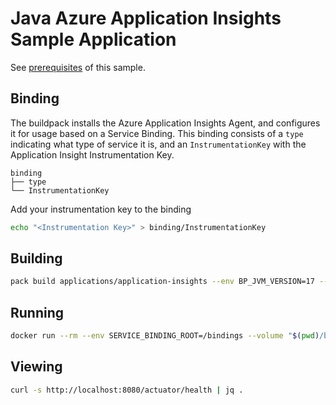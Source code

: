 # Java Azure Application Insights Sample Application

See [prerequisites](https://paketo.io/docs/howto/java/#prerequisites) of this sample.

## Binding

The buildpack installs the Azure Application Insights Agent, and configures it for usage based on a Service Binding.  This binding consists of a `type` indicating what type of service it is, and an `InstrumentationKey` with the Application Insight Instrumentation Key.

```plain
binding
├── type
└── InstrumentationKey
```

Add your instrumentation key to the binding

```bash
echo "<Instrumentation Key>" > binding/InstrumentationKey
```

## Building

```bash
pack build applications/application-insights --env BP_JVM_VERSION=17 --volume "$(pwd)/binding:/platform/bindings/application-insights"
```

## Running

```bash
docker run --rm --env SERVICE_BINDING_ROOT=/bindings --volume "$(pwd)/binding:/bindings/application" --tty --publish 8080:8080 applications/application-insights
```

## Viewing

```bash
curl -s http://localhost:8080/actuator/health | jq .
```
